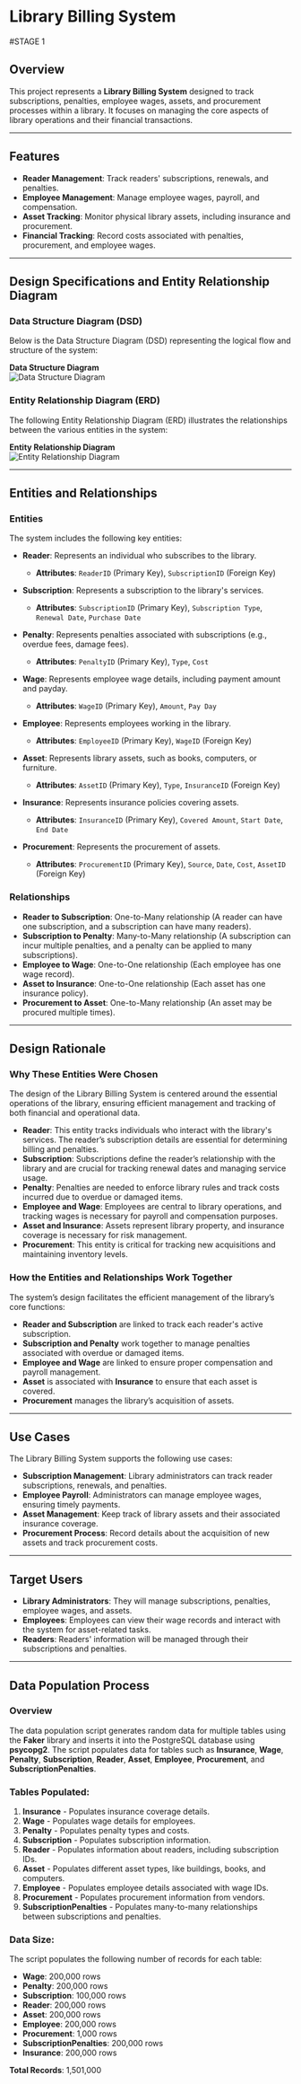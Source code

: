 




# Library Billing System

#STAGE 1

## Overview
This project represents a **Library Billing System** designed to track subscriptions, penalties, employee wages, assets, and procurement processes within a library. It focuses on managing the core aspects of library operations and their financial transactions.

---

## Features
- **Reader Management**: Track readers' subscriptions, renewals, and penalties.
- **Employee Management**: Manage employee wages, payroll, and compensation.
- **Asset Tracking**: Monitor physical library assets, including insurance and procurement.
- **Financial Tracking**: Record costs associated with penalties, procurement, and employee wages.

---

## Design Specifications and Entity Relationship Diagram

### Data Structure Diagram (DSD)
Below is the Data Structure Diagram (DSD) representing the logical flow and structure of the system:

**Data Structure Diagram**  
![Data Structure Diagram](DSD.jpeg)

### Entity Relationship Diagram (ERD)
The following Entity Relationship Diagram (ERD) illustrates the relationships between the various entities in the system:

**Entity Relationship Diagram**  
![Entity Relationship Diagram](ERD.jpeg)

---

## Entities and Relationships

### Entities
The system includes the following key entities:

- **Reader**: Represents an individual who subscribes to the library.
  - **Attributes**: `ReaderID` (Primary Key), `SubscriptionID` (Foreign Key)
  
- **Subscription**: Represents a subscription to the library's services.
  - **Attributes**: `SubscriptionID` (Primary Key), `Subscription Type`, `Renewal Date`, `Purchase Date`

- **Penalty**: Represents penalties associated with subscriptions (e.g., overdue fees, damage fees).
  - **Attributes**: `PenaltyID` (Primary Key), `Type`, `Cost`

- **Wage**: Represents employee wage details, including payment amount and payday.
  - **Attributes**: `WageID` (Primary Key), `Amount`, `Pay Day`

- **Employee**: Represents employees working in the library.
  - **Attributes**: `EmployeeID` (Primary Key), `WageID` (Foreign Key)

- **Asset**: Represents library assets, such as books, computers, or furniture.
  - **Attributes**: `AssetID` (Primary Key), `Type`, `InsuranceID` (Foreign Key)

- **Insurance**: Represents insurance policies covering assets.
  - **Attributes**: `InsuranceID` (Primary Key), `Covered Amount`, `Start Date`, `End Date`

- **Procurement**: Represents the procurement of assets.
  - **Attributes**: `ProcurementID` (Primary Key), `Source`, `Date`, `Cost`, `AssetID` (Foreign Key)

### Relationships
- **Reader to Subscription**: One-to-Many relationship (A reader can have one subscription, and a subscription can have many readers).
- **Subscription to Penalty**: Many-to-Many relationship (A subscription can incur multiple penalties, and a penalty can be applied to many subscriptions).
- **Employee to Wage**: One-to-One relationship (Each employee has one wage record).
- **Asset to Insurance**: One-to-One relationship (Each asset has one insurance policy).
- **Procurement to Asset**: One-to-Many relationship (An asset may be procured multiple times).

---

## Design Rationale

### Why These Entities Were Chosen
The design of the Library Billing System is centered around the essential operations of the library, ensuring efficient management and tracking of both financial and operational data.

- **Reader**: This entity tracks individuals who interact with the library's services. The reader’s subscription details are essential for determining billing and penalties.
- **Subscription**: Subscriptions define the reader’s relationship with the library and are crucial for tracking renewal dates and managing service usage.
- **Penalty**: Penalties are needed to enforce library rules and track costs incurred due to overdue or damaged items.
- **Employee and Wage**: Employees are central to library operations, and tracking wages is necessary for payroll and compensation purposes.
- **Asset and Insurance**: Assets represent library property, and insurance coverage is necessary for risk management.
- **Procurement**: This entity is critical for tracking new acquisitions and maintaining inventory levels.

### How the Entities and Relationships Work Together
The system’s design facilitates the efficient management of the library’s core functions:
- **Reader and Subscription** are linked to track each reader's active subscription.
- **Subscription and Penalty** work together to manage penalties associated with overdue or damaged items.
- **Employee and Wage** are linked to ensure proper compensation and payroll management.
- **Asset** is associated with **Insurance** to ensure that each asset is covered.
- **Procurement** manages the library’s acquisition of assets.

---

## Use Cases
The Library Billing System supports the following use cases:
- **Subscription Management**: Library administrators can track reader subscriptions, renewals, and penalties.
- **Employee Payroll**: Administrators can manage employee wages, ensuring timely payments.
- **Asset Management**: Keep track of library assets and their associated insurance coverage.
- **Procurement Process**: Record details about the acquisition of new assets and track procurement costs.

---

## Target Users
- **Library Administrators**: They will manage subscriptions, penalties, employee wages, and assets.
- **Employees**: Employees can view their wage records and interact with the system for asset-related tasks.
- **Readers**: Readers' information will be managed through their subscriptions and penalties.

---

## Data Population Process

### Overview
The data population script generates random data for multiple tables using the **Faker** library and inserts it into the PostgreSQL database using **psycopg2**. The script populates data for tables such as **Insurance**, **Wage**, **Penalty**, **Subscription**, **Reader**, **Asset**, **Employee**, **Procurement**, and **SubscriptionPenalties**.

### Tables Populated:
1. **Insurance** - Populates insurance coverage details.
2. **Wage** - Populates wage details for employees.
3. **Penalty** - Populates penalty types and costs.
4. **Subscription** - Populates subscription information.
5. **Reader** - Populates information about readers, including subscription IDs.
6. **Asset** - Populates different asset types, like buildings, books, and computers.
7. **Employee** - Populates employee details associated with wage IDs.
8. **Procurement** - Populates procurement information from vendors.
9. **SubscriptionPenalties** - Populates many-to-many relationships between subscriptions and penalties.

### Data Size:
The script populates the following number of records for each table:
- **Wage**: 200,000 rows
- **Penalty**: 200,000 rows
- **Subscription**: 100,000 rows
- **Reader**: 200,000 rows
- **Asset**: 200,000 rows
- **Employee**: 200,000 rows
- **Procurement**: 1,000 rows
- **SubscriptionPenalties**: 200,000 rows
- **Insurance**: 200,000 rows

**Total Records**: 1,501,000






